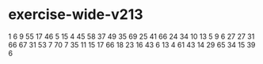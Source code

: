 # exercise-wide-v213
1
6
9
55
17
46
5
15
4
45
58
37
49
35
69
25
41
66
24
34
10
13
5
9
6
27
27
31
66
67
31
53
7
70
7
35
11
15
17
66
18
23
16
43
6
13
4
61
43
14
29
65
34
15
39
6
